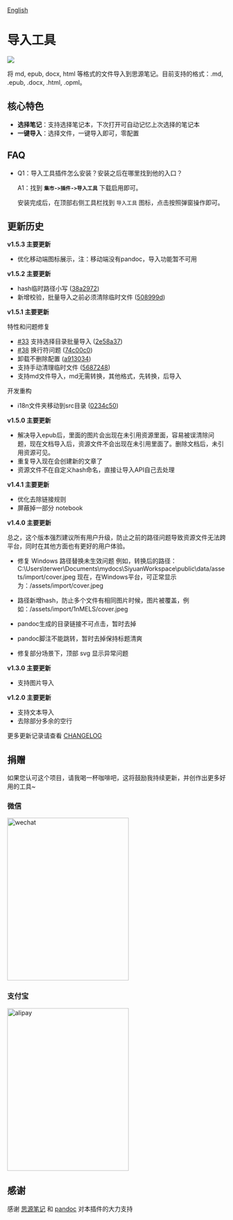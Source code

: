 [English](README.md)

# 导入工具

![](https://raw.githubusercontent.com/terwer/siyuan-plugin-importer/main/icon.png)

将 md, epub, docx, html 等格式的文件导入到思源笔记。目前支持的格式：.md, .epub, .docx, .html, .opml。

## 核心特色

- **选择笔记**：支持选择笔记本，下次打开可自动记忆上次选择的笔记本
- **一键导入**：选择文件，一键导入即可，零配置

## FAQ

* Q1：导入工具插件怎么安装？安装之后在哪里找到他的入口？

  A1：找到 **`集市->插件->导入工具`** 下载启用即可。

  安装完成后，在顶部右侧工具栏找到 `导入工具` 图标，点击按照弹窗操作即可。

## 更新历史
**v1.5.3 主要更新**
* 优化移动端图标展示，注：移动端没有pandoc，导入功能暂不可用

**v1.5.2 主要更新**
* hash临时路径小写 ([38a2972](https://github.com/terwer/siyuan-plugin-importer/commit/38a29729b76c477d217e01d2770ccc4da793944d))
* 新增校验，批量导入之前必须清除临时文件 ([508999d](https://github.com/terwer/siyuan-plugin-importer/commit/508999d5cb01246a69c2c979f08f370933cc4630))

**v1.5.1 主要更新**

特性和问题修复

* [#33](https://github.com/terwer/siyuan-plugin-importer/issues/33) 支持选择目录批量导入 ([2e58a37](https://github.com/terwer/siyuan-plugin-importer/commit/2e58a37cc833061b8d12f1c9be96ad72a2df98f2))
* [#38](https://github.com/terwer/siyuan-plugin-importer/issues/38) 换行符问题 ([74c00c0](https://github.com/terwer/siyuan-plugin-importer/commit/74c00c095aae20077b7a79709c2d2721859f947e))
* 卸载不删除配置 ([a913034](https://github.com/terwer/siyuan-plugin-importer/commit/a9130349120f03e2705d886de9d3a470fa019513))
* 支持手动清理临时文件 ([5687248](https://github.com/terwer/siyuan-plugin-importer/commit/5687248f1aae2629ced3171f4b15f2def9babca0))
* 支持md文件导入，md无需转换，其他格式，先转换，后导入

开发重构

* i18n文件夹移动到src目录 ([0234c50](https://github.com/terwer/siyuan-plugin-importer/commit/0234c509a2dbadf851bce73ddc961c305cded145))

**v1.5.0 主要更新**

- 解决导入epub后，里面的图片会出现在未引用资源里面，容易被误清除问题，现在文档导入后，资源文件不会出现在未引用里面了。删除文档后，未引用资源可见。
- 重复导入现在会创建新的文章了
- 资源文件不在自定义hash命名，直接让导入API自己去处理

**v1.4.1 主要更新**

- 优化去除链接规则
- 屏蔽掉一部分 notebook

**v1.4.0 主要更新**

总之，这个版本强烈建议所有用户升级，防止之前的路径问题导致资源文件无法跨平台，同时在其他方面也有更好的用户体验。

- 修复 Windows 路径替换未生效问题
  例如，转换后的路径：C:\Users\terwer\Documents\mydocs\SiyuanWorkspace\public\data/assets/import/cover.jpeg
  现在，在Windows平台，可正常显示为：/assets/import/cover.jpeg

- 路径新增hash，防止多个文件有相同图片时候，图片被覆盖，例如：/assets/import/1nMELS/cover.jpeg

- pandoc生成的目录链接不可点击，暂时去掉

- pandoc脚注不能跳转，暂时去掉保持标题清爽

- 修复部分场景下，顶部 svg 显示异常问题

**v1.3.0 主要更新**

- 支持图片导入

**v1.2.0 主要更新**

- 支持文本导入
- 去除部分多余的空行

更多更新记录请查看 [CHANGELOG](https://github.com/terwer/siyuan-plugin-importer/blob/main/CHANGELOG.md)

## 捐赠

如果您认可这个项目，请我喝一杯咖啡吧，这将鼓励我持续更新，并创作出更多好用的工具~

### 微信

<div>
<img src="https://static-rs-terwer.oss-cn-beijing.aliyuncs.com/donate/wechat.jpg" alt="wechat" style="width:280px;height:375px;" />
</div>

### 支付宝

<div>
<img src="https://static-rs-terwer.oss-cn-beijing.aliyuncs.com/donate/alipay.jpg" alt="alipay" style="width:280px;height:375px;" />
</div>

## 感谢

感谢 [思源笔记](https://github.com/siyuan-note/siyuan) 和 [pandoc](https://github.com/jgm/pandoc) 对本插件的大力支持